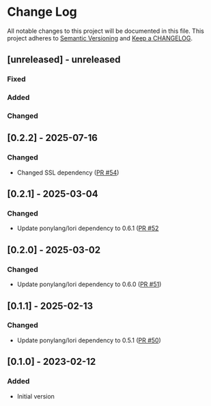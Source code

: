 # Change Log

All notable changes to this project will be documented in this file. This project adheres to [Semantic Versioning](http://semver.org/) and [Keep a CHANGELOG](http://keepachangelog.com/).

## [unreleased] - unreleased

### Fixed


### Added


### Changed


## [0.2.2] - 2025-07-16

### Changed

- Changed SSL dependency ([PR #54](https://github.com/ponylang/postgres/pull/54))

## [0.2.1] - 2025-03-04

### Changed

- Update ponylang/lori dependency to 0.6.1 ([PR #52](https://github.com/ponylang/postgres/pull/52)

## [0.2.0] - 2025-03-02

### Changed

- Update ponylang/lori dependency to 0.6.0 ([PR #51](https://github.com/ponylang/postgres/pull/51))

## [0.1.1] - 2025-02-13

### Changed

- Update ponylang/lori dependency to 0.5.1 ([PR #50](https://github.com/ponylang/postgres/pull/50))

## [0.1.0] - 2023-02-12

### Added

- Initial version

